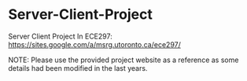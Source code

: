 # Server-Client-Project
Server Client Project In ECE297: https://sites.google.com/a/msrg.utoronto.ca/ece297/

NOTE: Please use the provided project website as a reference as some details had been modified in the last years.
